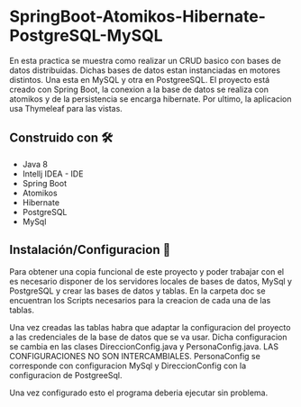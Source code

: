 # SpringBoot-Atomikos-Hibernate-PostgreSQL-MySQL

En esta practica se muestra como realizar un CRUD basico con bases de datos distribuidas. Dichas bases de datos estan instanciadas en motores distintos. Una esta en MySQL y otra en PostgreeSQL. El proyecto está creado con Spring Boot, la conexion a la base de datos se realiza con atomikos y de la persistencia se encarga hibernate. Por ultimo, la aplicacion usa Thymeleaf para las vistas.

## Construido con 🛠️

* Java 8
* Intellj IDEA - IDE
* Spring Boot
* Atomikos
* Hibernate
* PostgreSQL
* MySql

## Instalación/Configuracion 🔧

Para obtener una copia funcional de este proyecto y poder trabajar con el es necesario disponer de los servidores locales de bases de datos, MySql y PostgreSQL y crear las bases de datos y tablas. En la carpeta doc se encuentran los Scripts necesarios para la creacion de cada una de las tablas.

Una vez creadas las tablas habra que adaptar la configuracion del proyecto a las credenciales de la base de datos que se va usar. Dicha configuracion se cambia en las clases DireccionConfig.java y PersonaConfig.java. LAS CONFIGURACIONES NO SON INTERCAMBIALES. PersonaConfig se corresponde con configuracion MySql y DireccionConfig con la configuracion de PostgreeSql.

Una vez configurado esto el programa deberia ejecutar sin problema.

